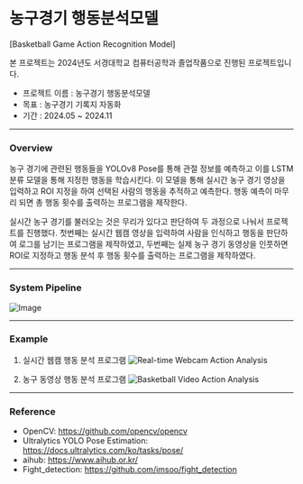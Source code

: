 # 농구경기 행동분석모델
[Basketball Game Action Recognition Model]

본 프로젝트는 2024년도 서경대학교 컴퓨터공학과 졸업작품으로 진행된 프로젝트입니다.
- 프로젝트 이름 : 농구경기 행동분석모델
- 목표 : 농구경기 기록지 자동화
- 기간 : 2024.05 ~ 2024.11

---

### **Overview**

농구 경기에 관련된 행동들을 YOLOv8 Pose를 통해 관절 정보를 예측하고 이를 LSTM 분류 모델을 통해 지정한 행동을 학습시킨다. 이 모델을 통해 실시간 농구 경기 영상을 입력하고 ROI 지정을 하여 선택된 사람의 행동을 추적하고 예측한다. 행동 예측이 마무리 되면 총 행동 횟수를 출력하는 프로그램을 제작한다.

실시간 농구 경기를 불러오는 것은 무리가 있다고 판단하여 두 과정으로 나눠서 프로젝트를 진행했다. 첫번째는 실시간 웹캠 영상을 입력하여 사람을 인식하고 행동을 판단하여 로그를 남기는 프로그램을 제작하였고, 두번째는 실제 농구 경기 동영상을 인풋하면 ROI로 지정하고 행동 분석 후 행동 횟수를 출력하는 프로그램을 제작하였다.

---

### System Pipeline
![Image](https://github.com/user-attachments/assets/734606cc-a67e-4f62-b214-9b4ec84318af)

---

### **Example**
1. 실시간 웹캠 행동 분석 프로그램
   ![Real-time Webcam Action Analysis](사진2.PNG)

2. 농구 동영상 행동 분석 프로그램
   ![Basketball Video Action Analysis](분석.gif)

---

### Reference
- OpenCV: https://github.com/opencv/opencv
- Ultralytics YOLO Pose Estimation: https://docs.ultralytics.com/ko/tasks/pose/
- aihub: https://www.aihub.or.kr/
- Fight_detection: https://github.com/imsoo/fight_detection
